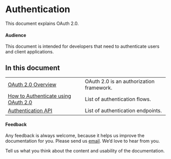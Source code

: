 <!--title:start-->

# Authentication

<!--title:end-->

<!--shortdesc:start-->

This document explains OAuth 2.0.
<!--shortdesc:end-->

<!--desc:start-->

#### Audience

This document is intended for developers that need to authenticate users and client applications.


<!--tree:start-->

## In this document

| |      |
|------|------|
| [OAuth 2.0 Overview](what-is-oauth-20.md) | OAuth 2.0 is an authorization framework. |
| [How to Authenticate using OAuth 2.0](authentication.md) | List of authentication flows. |
| [Authentication API](authentication-api.md) | List of authentication endpoints. |


<!--tree:end-->


#### Feedback
Any feedback is always welcome, because it helps us improve the documentation for you. Please send us [email](mailto:paula.cristina.vaz@gmail.com). We’d love to hear from you.

Tell us what you think about the content and usability of the documentation.

<!--desc:end-->